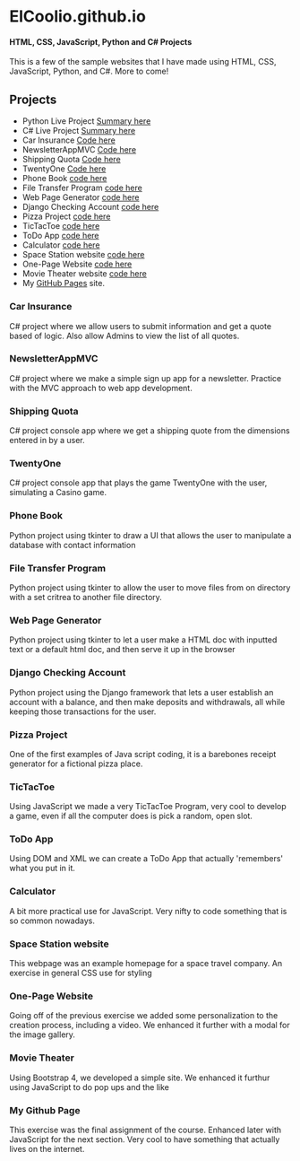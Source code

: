# ElCoolio.github.io
#### HTML, CSS, JavaScript, Python and C# Projects

This is a few of the sample websites that I have made using HTML, CSS, JavaScript, Python, and C#.  More to come!

## Projects

- Python Live Project [Summary here]()
- C# Live Project [Summary here]()
- Car Insurance [Code here](https://github.com/ElCoolio/Basic_C-_Programs/tree/main/CarInsurance)
- NewsletterAppMVC [Code here](https://github.com/ElCoolio/Basic_C-_Programs/tree/main/NewsletterAppMVC)
- Shipping Quota [Code here](https://github.com/ElCoolio/Basic_C-_Programs/tree/main/ShippingQuota)
- TwentyOne [Code here](https://github.com/ElCoolio/Basic_C-_Programs/tree/main/TwentyOne)
- Phone Book [code here](https://github.com/ElCoolio/Python-Projects/tree/main/Python%20Assignment%2005%20-%20Phone%20Book)
- File Transfer Program [code here](https://github.com/ElCoolio/Python-Projects/tree/main/Python%20Assignment%2012%20-%20File%20Transfer)
- Web Page Generator [code here](https://github.com/ElCoolio/Python-Projects/tree/main/Python%20assignment%2013%20-%20Web%20Page%20Generator)
- Django Checking Account [code here](https://github.com/ElCoolio/Python-Projects/tree/main/Python%20Assignment%2015%20-%20Checking%20account/Django_Checkbook_Project)
- Pizza Project [code here](https://github.com/ElCoolio/Tech-Academy-Projects/tree/main/JavaScript_Projects/Pizza_Project)
- TicTacToe [code here](https://github.com/ElCoolio/Tech-Academy-Projects/tree/main/JavaScript_Projects/TicTacToe)
- ToDo App [code here](https://github.com/ElCoolio/Tech-Academy-Projects/tree/main/JavaScript_Projects/Todo_app)
- Calculator [code here](https://github.com/ElCoolio/Tech-Academy-Projects/tree/main/JavaScript_Projects/Calculator)
- Space Station website [code here](https://github.com/ElCoolio/Tech-Academy-Projects/tree/main/HTML_and_CSS_Projects/Project%20SS)
- One-Page Website [code here](https://github.com/ElCoolio/Tech-Academy-Projects/tree/main/HTML_and_CSS_Projects/One-Page%20Website)
- Movie Theater website [code  here](https://github.com/ElCoolio/Tech-Academy-Projects/tree/main/HTML_and_CSS_Projects/bootstrap4_project)
- My [GitHub Pages](https://elcoolio.github.io/) site.

### Car Insurance
C# project where we allow users to submit information and get a quote based of logic.  Also allow Admins to view the list of all quotes.

### NewsletterAppMVC
C# project where we make a simple sign up app for a newsletter.  Practice with the MVC approach to web app development.

### Shipping Quota
C# project console app where we get a shipping quote from the dimensions entered in by a user.

### TwentyOne
C# project console app that plays the game TwentyOne with the user, simulating a Casino game.

### Phone Book
Python project using tkinter to draw a UI that allows the user to manipulate a database with contact information

### File Transfer Program
Python project using tkinter to allow the user to move files from on directory with a set critrea to another file directory.

### Web Page Generator
Python project using tkinter to let a user make a HTML doc with inputted text or a default html doc, and then serve it up in the browser

### Django Checking Account
Python project using the Django framework that lets a user establish an account with a balance, and then make deposits and withdrawals, all while keeping those transactions for the user.

### Pizza Project
One of the first examples of Java script coding, it is a barebones receipt generator for a fictional pizza place.

### TicTacToe
Using JavaScript we made a very TicTacToe Program, very cool to develop a game, even if all the computer does is pick a random, open slot.

### ToDo App
Using DOM and XML we can create a ToDo App that actually 'remembers' what you put in it.

### Calculator
A bit more practical use for JavaScript.  Very nifty to code something that is so common nowadays.

### Space Station website
This webpage was an example homepage for a space travel company.  An exercise in general CSS use for styling

### One-Page Website
Going off of the previous exercise we added some personalization to the creation process, including a video.  We enhanced it further with a modal for the image gallery.

### Movie Theater
Using Bootstrap 4, we developed a simple site.  We enhanced it furthur using JavaScript to do pop ups and the like

### My Github Page
This exercise was the final assignment of the course. Enhanced later with JavaScript for the next section.  Very cool to have something that actually lives on the internet.
